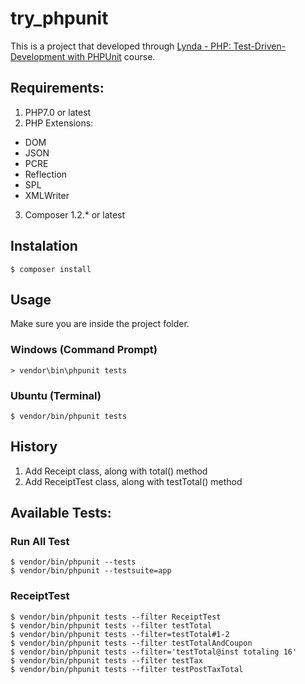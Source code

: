 # try_phpunit

This is a project that developed through [Lynda - PHP: Test-Driven-Development with PHPUnit](https://www.lynda.com/PHPUnit-tutorials/Test-Driven-Development-PHP-PHPUnit/502109-2.html "Test-Driven-Development with PHPUnit") course.

## Requirements:

1. PHP7.0 or latest
2. PHP Extensions:
  * DOM
  * JSON
  * PCRE
  * Reflection
  * SPL
  * XMLWriter
3. Composer 1.2.* or latest

## Instalation
    $ composer install

## Usage
Make sure you are inside the project folder.

### Windows (Command Prompt)
    > vendor\bin\phpunit tests
### Ubuntu (Terminal)
    $ vendor/bin/phpunit tests

## History
1. Add Receipt class, along with total() method
2. Add ReceiptTest class, along with testTotal() method

## Available Tests:
### Run All Test
    $ vendor/bin/phpunit --tests
    $ vendor/bin/phpunit --testsuite=app

### ReceiptTest
    $ vendor/bin/phpunit tests --filter ReceiptTest
    $ vendor/bin/phpunit tests --filter testTotal
    $ vendor/bin/phpunit tests --filter=testTotal#1-2
    $ vendor/bin/phpunit tests --filter testTotalAndCoupon
    $ vendor/bin/phpunit tests --filter='testTotal@inst totaling 16'
    $ vendor/bin/phpunit tests --filter testTax
    $ vendor/bin/phpunit tests --filter testPostTaxTotal
